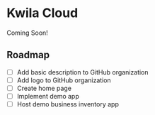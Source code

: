 # Kwila Cloud

Coming Soon!

## Roadmap

- [ ] Add basic description to GitHub organization
- [ ] Add logo to GitHub organization
- [ ] Create home page
- [ ] Implement demo app
- [ ] Host demo business inventory app
